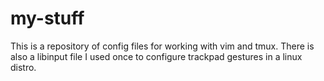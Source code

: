 # my-stuff

This is a repository of config files for working with vim and tmux.
There is also a libinput file I used once to configure trackpad gestures in a linux distro.
